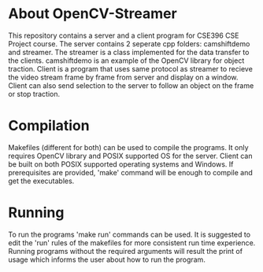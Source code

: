 # About OpenCV-Streamer
This repository contains a server and a client program for CSE396 CSE Project course. The server contains 2 seperate cpp folders: camshiftdemo and streamer. The streamer is a class implemented for the data transfer to the clients. camshiftdemo is an example of the OpenCV library for object traction. Client is a program that uses same protocol as streamer to recieve the video stream frame by frame from server and display on a window. Client can also send selection to the server to follow an object on the frame or stop traction.

# Compilation
Makefiles (different for both) can be used to compile the programs. It only requires OpenCV library and POSIX supported OS for the server. Client can be built on both POSIX supported operating systems and Windows. If prerequisites are provided, 'make' command will be enough to compile and get the executables.

# Running
To run the programs 'make run' commands can be used. It is suggested to edit the 'run' rules of the makefiles for more consistent run time experience. Running programs without the required arguments will result the print of usage which informs the user about how to run the program.
